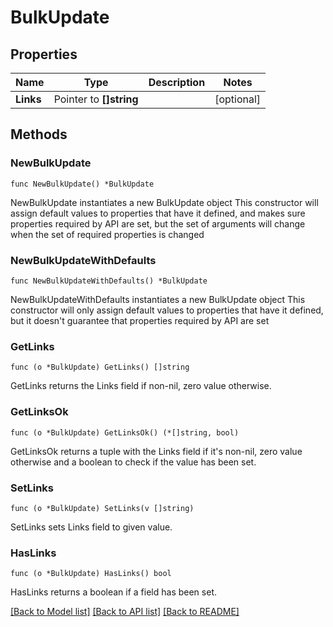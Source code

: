# BulkUpdate

## Properties

Name | Type | Description | Notes
------------ | ------------- | ------------- | -------------
**Links** | Pointer to **[]string** |  | [optional] 

## Methods

### NewBulkUpdate

`func NewBulkUpdate() *BulkUpdate`

NewBulkUpdate instantiates a new BulkUpdate object
This constructor will assign default values to properties that have it defined,
and makes sure properties required by API are set, but the set of arguments
will change when the set of required properties is changed

### NewBulkUpdateWithDefaults

`func NewBulkUpdateWithDefaults() *BulkUpdate`

NewBulkUpdateWithDefaults instantiates a new BulkUpdate object
This constructor will only assign default values to properties that have it defined,
but it doesn't guarantee that properties required by API are set

### GetLinks

`func (o *BulkUpdate) GetLinks() []string`

GetLinks returns the Links field if non-nil, zero value otherwise.

### GetLinksOk

`func (o *BulkUpdate) GetLinksOk() (*[]string, bool)`

GetLinksOk returns a tuple with the Links field if it's non-nil, zero value otherwise
and a boolean to check if the value has been set.

### SetLinks

`func (o *BulkUpdate) SetLinks(v []string)`

SetLinks sets Links field to given value.

### HasLinks

`func (o *BulkUpdate) HasLinks() bool`

HasLinks returns a boolean if a field has been set.


[[Back to Model list]](../README.md#documentation-for-models) [[Back to API list]](../README.md#documentation-for-api-endpoints) [[Back to README]](../README.md)


